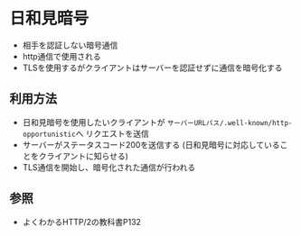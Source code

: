 # 日和見暗号
- 相手を認証しない暗号通信
- http通信で使用される
- TLSを使用するがクライアントはサーバーを認証せずに通信を暗号化する

## 利用方法
- 日和見暗号を使用したいクライアントが
  `サーバーURLパス/.well-known/http-opportunistic`へ
  リクエストを送信
- サーバーがステータスコード200を送信する
  (日和見暗号に対応していることをクライアントに知らせる)
- TLS通信を開始し、暗号化された通信が行われる

## 参照
- よくわかるHTTP/2の教科書P132
